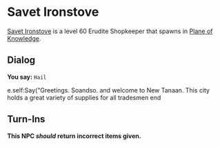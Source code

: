 # Savet Ironstove



[Savet Ironstove](/npc/202093) is a level 60 Erudite Shopkeeper that spawns in [Plane of Knowledge](/zone/202).



## Dialog

**You say:** `Hail`



e.self:Say("Greetings. Soandso. and welcome to New Tanaan. This city holds a great variety of supplies for all tradesmen 
end



## Turn-Ins



**This NPC *should* return incorrect items given.**





